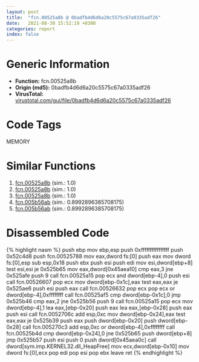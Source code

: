 ```yaml
---
layout: post
title:  "fcn.00525a8b @ 0badfb4d6d6a20c5575c67a0335adf26"
date:   2021-08-30 15:52:19 +0300
categories: report
index: false
---
```


# Generic Information
- **Function:** fcn.00525a8b
- **Origin (md5):** 0badfb4d6d6a20c5575c67a0335adf26
- **VirusTotal:** [virustotal.com/gui/file/0badfb4d6d6a20c5575c67a0335adf26][virustotal_ref]

# Code Tags
<span class="tag" id="MEMORY">MEMORY</span>


# Similar Functions

1. [fcn.00525a8b][similar_1_ref] (sim.: 1.0)
2. [fcn.00525a8b][similar_2_ref] (sim.: 1.0)
3. [fcn.00525a8b][similar_3_ref] (sim.: 1.0)
4. [fcn.005b56ab][similar_4_ref] (sim.: 0.8992896385708175)
5. [fcn.005b56ab][similar_5_ref] (sim.: 0.8992896385708175)


# Disassembled Code

{% highlight nasm %}
push ebp
mov ebp,esp
push 0xffffffffffffffff
push 0x52c4d8
push fcn.00525788
mov eax,dword fs:[0]
push eax
mov dword fs:[0],esp
sub esp,0x18
push ebx
push esi
push edi
mov esi,dword[ebp+8]
test esi,esi
je 0x525b65
mov eax,dword[0x45aea10]
cmp eax,3
jne 0x525afe
push 9
call fcn.00525a15
pop ecx
and dword[ebp-4],0
push esi
call fcn.00526607
pop ecx
mov dword[ebp-0x1c],eax
test eax,eax
je 0x525ae6
push esi
push eax
call fcn.00526632
pop ecx
pop ecx
or dword[ebp-4],0xffffffff
call fcn.00525af5
cmp dword[ebp-0x1c],0
jmp 0x525b46
cmp eax,2
jne 0x525b56
push 9
call fcn.00525a15
pop ecx
mov dword[ebp-4],1
lea eax,[ebp-0x20]
push eax
lea eax,[ebp-0x28]
push eax
push esi
call fcn.0052706c
add esp,0xc
mov dword[ebp-0x24],eax
test eax,eax
je 0x525b39
push eax
push dword[ebp-0x20]
push dword[ebp-0x28]
call fcn.005270c3
add esp,0xc
or dword[ebp-4],0xffffffff
call fcn.00525b4d
cmp dword[ebp-0x24],0
jne 0x525b65
push dword[ebp+8]
jmp 0x525b57
push esi
push 0
push dword[0x45aea0c]
call dword[sym.imp.KERNEL32.dll_HeapFree]
mov ecx,dword[ebp-0x10]
mov dword fs:[0],ecx
pop edi
pop esi
pop ebx
leave 
ret 
{% endhighlight %}


[similar_1_ref]: /report/fcn.00525a8b@899b53af173c4215df56bb7ae747cad7
[similar_2_ref]: /report/fcn.00525a8b@dc54d4461cc1157c0cc897f7e0798837
[similar_3_ref]: /report/fcn.00525a8b@63e73b058f7f8d2def7d30a3802c3408
[similar_4_ref]: /report/fcn.005b56ab@92ebfdbd3dde88c10736116d80b77e19
[similar_5_ref]: /report/fcn.005b56ab@2694aedb5e4f4308d70d56b7790b8855
[virustotal_ref]: https://www.virustotal.com/gui/file/0badfb4d6d6a20c5575c67a0335adf26